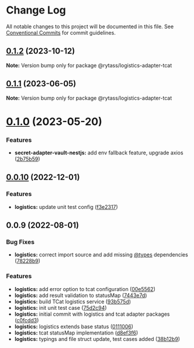 # Change Log

All notable changes to this project will be documented in this file.
See [Conventional Commits](https://conventionalcommits.org) for commit guidelines.

## [0.1.2](https://github.com/Rytass/Utils/compare/@rytass/logistics-adapter-tcat@0.1.1...@rytass/logistics-adapter-tcat@0.1.2) (2023-10-12)

**Note:** Version bump only for package @rytass/logistics-adapter-tcat





## [0.1.1](https://github.com/Rytass/Utils/compare/@rytass/logistics-adapter-tcat@0.1.0...@rytass/logistics-adapter-tcat@0.1.1) (2023-06-05)

**Note:** Version bump only for package @rytass/logistics-adapter-tcat





# [0.1.0](https://github.com/Rytass/Utils/compare/@rytass/logistics-adapter-tcat@0.0.10...@rytass/logistics-adapter-tcat@0.1.0) (2023-05-20)


### Features

* **secret-adapter-vault-nestjs:** add env fallback feature, upgrade axios ([2b75b59](https://github.com/Rytass/Utils/commit/2b75b59926ad024a8c549bfdecaf49835df5a6f5))





## [0.0.10](https://github.com/Rytass/Utils/compare/@rytass/logistics-adapter-tcat@0.0.9...@rytass/logistics-adapter-tcat@0.0.10) (2022-12-01)


### Features

* **logistics:** update unit test config ([f3e2317](https://github.com/Rytass/Utils/commit/f3e23175c95a45ace1315e9918170c5674d12417))





## 0.0.9 (2022-08-01)


### Bug Fixes

* **logistics:** correct import source and add missing [@types](https://github.com/types) dependencies ([78228b9](https://github.com/Rytass/Utils/commit/78228b9abd7f153f67687f6de2f0612dcb45fa77))


### Features

* **logistics:** add error option to tcat configuration ([00e5562](https://github.com/Rytass/Utils/commit/00e5562a3ab260c0b5db199c1a94e06a09ea2c1e))
* **logistics:** add result validation to statusMap ([7443e7d](https://github.com/Rytass/Utils/commit/7443e7dc766c2f0503bbdeb23a2918d8810cd8a8))
* **logistics:** build TCat logistics service ([93b575d](https://github.com/Rytass/Utils/commit/93b575d20ce952d6c5bb0ac21372366646c77389))
* **logistics:** init unit test case ([75d2c94](https://github.com/Rytass/Utils/commit/75d2c941ad146665f4ee11eb9276f7977e93a7f6))
* **logistics:** initial commit with logistics and tcat adapter packages ([c0fcdd3](https://github.com/Rytass/Utils/commit/c0fcdd3dc559915ed78a657e88bfaf84555a3f55))
* **logistics:** logistics extends base status ([0111006](https://github.com/Rytass/Utils/commit/011100627f4a0b6fedee6af2de3e4f19113502e6))
* **logistics:** tcat statusMap implementation ([d8ef3f6](https://github.com/Rytass/Utils/commit/d8ef3f63597dbe3bf508ae31d2af83fcec7dfcb3))
* **logistics:** typings and file struct update, test cases added ([38b12b9](https://github.com/Rytass/Utils/commit/38b12b922ad06de96cf2a080cf02d8142aff41b3))
